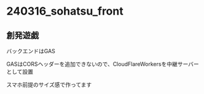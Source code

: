 # 240316_sohatsu_front

## 創発遊戯

バックエンドはGAS

GASはCORSヘッダーを追加できないので、CloudFlareWorkersを中継サーバーとして設置

スマホ前提のサイズ感で作ってます
